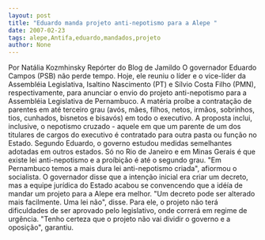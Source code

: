 ```yaml
---
layout: post
title: "Eduardo manda projeto anti-nepotismo para a Alepe "
date: 2007-02-23
tags: alepe,Antifa,eduardo,mandados,projeto
author: None
---
```

Por Natália Kozmhinsky Repórter do Blog de Jamildo
O governador Eduardo Campos (PSB) não perde tempo. Hoje, ele reuniu o líder e o vice-líder da Assembléia Legislativa, Isaltino Nascimento (PT) e Sílvio Costa Filho (PMN), respectivamente, para anunciar o envio do projeto anti-nepotismo para a Assembléia Legislativa de Pernambuco. 
A matéria proíbe a contratação de parentes em até terceiro grau (avós, mães, filhos, netos, irmãos, sobrinhos, tios, cunhados, bisnetos e bisavós) em todo o executivo. A proposta inclui, inclusive, o nepotismo cruzado - aquele em que um parente de um dos titulares de cargos do executivo é contratado para outra pasta ou função no Estado. 
Segundo Eduardo, o governo&nbsp;estudou medidas semelhantes adotadas em outros estados. Só no Rio de Janeiro e em Minas Gerais é que existe lei anti-nepotismo&nbsp;e a&nbsp;proíbição&nbsp;é até o segundo grau. \"Em Pernambuco temos&nbsp;a mais dura lei anti-nepotismo criada\", afiormou o socialista. 
O governador disse que a intenção inicial era criar um decreto, mas a equipe jurídica do Estado acabou se convencendo que a idéía de mandar um projeto para a Alepe era melhor. \"Um decreto pode ser alterado mais facilmente. Uma lei não\", disse. 
Para ele, o projeto não terá dificuldades de ser aprovado pelo legislativo, onde correrá em regime de urgência. \"Tenho certeza que o projeto não vai dividir o governo e a oposição\", garantiu.&nbsp;  